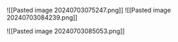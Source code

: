 ![[Pasted image 20240703075247.png]]
![[Pasted image 20240703084239.png]]

![[Pasted image 20240703085053.png]]

